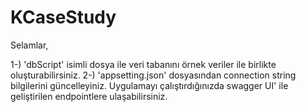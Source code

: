 # KCaseStudy
Selamlar,

1-) 'dbScript' isimli dosya ile veri tabanını örnek veriler ile birlikte oluşturabilirsiniz.
2-) 'appsetting.json' dosyasından connection string bilgilerini güncelleyiniz.
Uygulamayı çalıştırdığınızda swagger UI' ile geliştirilen endpointlere ulaşabilirsiniz.
